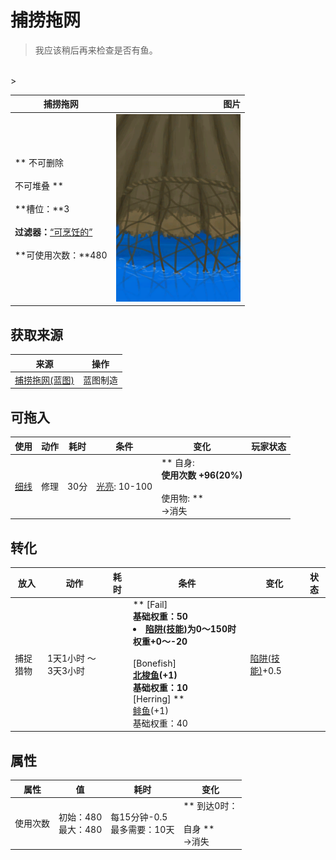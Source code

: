 # 捕捞拖网  
> 我应该稍后再来检查是否有鱼。  
<br>  
>   
  
  捕捞拖网  |   图片   
 ----  |  ----:   
 ** 不可删除 **<br><br>** 不可堆叠 **<br><br>**槽位：**3<br><br>**过滤器：**[“可烹饪的”](tag_Cookable.md)<br><br>**可使用次数：**480  |  <img decoding="async" src="Sprite/RaftFishTrap.png" href="a.md" style="max-width:300px;max-height:300px;">   
  
## 获取来源  
来源  |  操作  
----  |  ----  
[捕捞拖网(蓝图)](Bp_RaftFishTrap.md)  |  蓝图制造  
## 可拖入  
使用  |  动作  |  耗时  |  条件  |  变化  |  玩家状态  
----  |  ----  |  ----  |  ----  |  ----  |  ----  
[细线](CordFiber.md)  |  修理<br>  |  30分  |  [光亮](Light.md): 10-100  |  ** 自身: **<br>使用次数  +96(20%)<br><br>** 使用物: **<br>→消失  |    
## 转化  
放入  |  动作  |  耗时  |  条件  |  变化  |  状态  
----  |  ----  |  ----  |  ----  |  ----  |  ----  
  |  捕捉猎物  |  1天1小时 ～ 3天3小时  |    |  ** [Fail] **<br>基础权重：50<li>[陷阱(技能)](Skill_Trapping.md)为0～150时权重+0～-20</li><br>** [Bonefish] **<br>  [北梭鱼](Bonefish.md)(+1)<br>基础权重：10<br>** [Herring] **<br>  [鲱鱼](Herring.md)(+1)<br>基础权重：40  |  [陷阱(技能)](Skill_Trapping.md)+0.5  
## 属性   
属性  |  值  |  耗时  |  变化  
----  |  ----  |  ----  |  ----  
使用次数  |  初始：480<br>最大：480  |  每15分钟-0.5<br>最多需要：10天  |  ** 到达0时： **<br><br>** 自身 **<br>→消失  


<script>document.title="捕捞拖网 - 卡牌生存百科 Card Survival Wiki";</script>